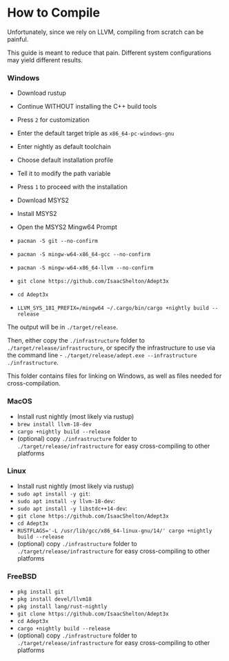 # How to Compile

Unfortunately, since we rely on LLVM, compiling from scratch can be painful.

This guide is meant to reduce that pain. Different system configurations may
yield different results.

### Windows

- Download rustup
- Continue WITHOUT installing the C++ build tools
- Press `2` for customization
- Enter the default target triple as `x86_64-pc-windows-gnu`
- Enter nightly as default toolchain
- Choose default installation profile
- Tell it to modify the path variable
- Press `1` to proceed with the installation

- Download MSYS2
- Install MSYS2
- Open the MSYS2 Mingw64 Prompt
- `pacman -S git --no-confirm`
- `pacman -S mingw-w64-x86_64-gcc --no-confirm`
- `pacman -S mingw-w64-x86_64-llvm --no-confirm`
- `git clone https://github.com/IsaacShelton/Adept3x`
- `cd Adept3x`
- `LLVM_SYS_181_PREFIX=/mingw64 ~/.cargo/bin/cargo +nightly build --release`

The output will be in `./target/release`.

Then, either copy the `./infrastructure` folder to
`./target/release/infrastructure`, or specify the infrastructure to use via the
command line - `./target/release/adept.exe --infrastructure ./infrastructure`.

This folder contains files for linking on Windows, as well as files needed for
cross-compilation.

### MacOS

- Install rust nightly (most likely via rustup)
- `brew install llvm-18-dev`
- `cargo +nightly build --release`
- (optional) copy `./infrastructure` folder to `./target/release/infrastructure`
  for easy cross-compiling to other platforms

### Linux

- Install rust nightly (most likely via rustup)
- `sudo apt install -y git`:
- `sudo apt install -y llvm-18-dev`:
- `sudo apt install -y libstdc++14-dev`:
- `git clone https://github.com/IsaacShelton/Adept3x`
- `cd Adept3x`
- `RUSTFLAGS='-L /usr/lib/gcc/x86_64-linux-gnu/14/' cargo +nightly build --release`
- (optional) copy `./infrastructure` folder to `./target/release/infrastructure`
  for easy cross-compiling to other platforms

### FreeBSD

- `pkg install git`
- `pkg install devel/llvm18`
- `pkg install lang/rust-nightly`
- `git clone https://github.com/IsaacShelton/Adept3x`
- `cd Adept3x`
- `cargo +nightly build --release`
- (optional) copy `./infrastructure` folder to `./target/release/infrastructure`
  for easy cross-compiling to other platforms
